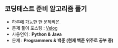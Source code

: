 ## 코딩테스트 준비 알고리즘 풀기 
  - 하루에 가능한 한 문제씩은.
  - 문제 풀이 포스팅 : [Velog](https://velog.io/@leetaekyu2077/series/Algorithm)
  - 사용언어 : **Python & Java**
  - 문제 : **Programmers & 백준 (현재 백준 위주로 공부 중)**
